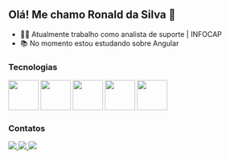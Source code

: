 <h2>Olá! Me chamo Ronald da Silva 👋</h2>

- 👨‍💻 Atualmente trabalho como analista de suporte | INFOCAP
- 📚 No momento estou estudando sobre Angular

### Tecnologias

<div>
  <img src="https://cdn.jsdelivr.net/gh/devicons/devicon/icons/html5/html5-original.svg" width="60"/>
  <img src="https://cdn.jsdelivr.net/gh/devicons/devicon/icons/css3/css3-original.svg" width="60"/>
  <img src="https://cdn.jsdelivr.net/gh/devicons/devicon/icons/javascript/javascript-original.svg" width="60"/>
  <img src="https://cdn.jsdelivr.net/gh/devicons/devicon/icons/typescript/typescript-original.svg" width="60"/>
  <img src="https://cdn.jsdelivr.net/gh/devicons/devicon/icons/angularjs/angularjs-original.svg" width="60"/>
<div/>

### Contatos

<div>
  <a href="https://www.linkedin.com/in/ronald-mizael/">
    <img src="https://img.shields.io/badge/LinkedIn-0077B5?style=for-the-badge&logo=linkedin&logoColor=white" />
  </a>
  <a href="mailto:ronald.mizael92@gmail.com">
    <img src="https://img.shields.io/badge/Gmail-D14836?style=for-the-badge&logo=gmail&logoColor=white" />
  </a>
  <a href="https://www.instagram.com/ronald_mizael/">
    <img src="https://img.shields.io/badge/Instagram-E4405F?style=for-the-badge&logo=instagram&logoColor=white" />
  </a>
</div>

